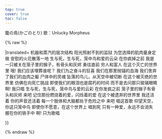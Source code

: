 ```yaml
---
top: true
cover: true
toc: false
---
```

籠の鳥(かごのとり)
歌：Unlucky Morpheus

{% raw %}
<lyrics hidden>
{{Photrans2/button}}
{{LyricsKai
|width=900px
|reserveWidth=0px
|lstyle=color:#E00418;
|rstyle=color:#1E0000
|original=
{{PT|機械|きかい}}と{{PT|蒸気|じょうき}}の{{PT|階層|かいそう}}
{{PT|陽光|ようこう}}も{{PT|届か|とどか}}ぬ{{PT|地|ち}}の{{PT|獄|ごく}}
{{PT|好み|このみ}}の{{PT|筋骨|きんこつ}}を{{PT|誂え|あつらえ}}
{{PT|慰む|なぐさむ}}{{PT|火花|ひばな}}を{{PT|散ら|ちら}}して
{{PT|死生|しせい}}{{PT|有|あり}}{{PT|命|いのち}}{{PT|籠|かご}}{{PT|鳥|とり}}{{PT|恋|こい}}{{PT|雲|くも}}
{{PT|狂う|くるう}}{{PT|前|まえ}}に
{{PT|乱|らん}}{{PT|離|り}}{{PT|骨灰|こっかい}}{{PT|籠|かご}}{{PT|鳥|とり}}{{PT|檻|らん}}{{PT|猿|さる}}
{{PT|発|はつ}}きなさい
{{PT|持た|もた}}ぬ{{PT|者|もの}}と{{PT|奪う|うばう}}{{PT|者|もの}}よ
{{PT|駆逐|くちく}}された{{PT|此の|この}}{{PT|世界|せかい}}で
あぁ
{{PT|誰|だれ}}を{{PT|葬送|そうそう}}ろう
{{PT|闘い|たたかい}}{{PT|明か|あか}}した{{PT|恍惚|こうこつ}}
{{PT|錨|いかり}}を{{PT|沈め|しずめ}}た{{PT|血|ち}}の{{PT|海|うみ}}
{{PT|生身|なまみ}}の{{PT|体躯|たいく}}を{{PT|脱ぎ|ぬぎ}}{{PT|去り|さり}}
{{PT|骸|むくろ}}に{{PT|魂|たましい}}{{PT|宿|やど}}して
{{PT|天|てん}}を{{PT|断た|たた}}れ{{PT|墜ち|おち}}た{{PT|鳥|とり}}よ
{{PT|駆逐|くちく}}された{{PT|此の|この}}{{PT|世界|せかい}}で
{{PT|死|し}}へ{{PT|挑む|いどむ}}ように
{{PT|涙|なみだ}}さえも{{PT|朽ち|くち}}た{{PT|時間|じかん}}を
{{PT|ガラス|がらす}}の{{PT|眼|め}}に{{PT|問う|とう}}{{PT|代わり|かわり}}に
あぁ
{{PT|唯|ただ}}{{PT|歌う|うたう}}だけ
{{PT|死生|しせい}}{{PT|有|あり}}{{PT|命|いのち}}{{PT|籠|かご}}{{PT|鳥|とり}}{{PT|恋|こい}}{{PT|雲|くも}}
{{PT|狂う|くるう}}{{PT|前|まえ}}に
{{PT|乱|らん}}{{PT|離|り}}{{PT|骨灰|こっかい}}{{PT|籠|かご}}{{PT|鳥|とり}}{{PT|檻|らん}}{{PT|猿|さる}}
{{PT|発|はつ}}きなさい
{{PT|揺ら|ゆら}}ぎ{{PT|燃え|もえ}}る{{PT|愛|あい}}を{{PT|記憶|きおく}}
{{PT|見|けん}}{{PT|棄て|すて}}られた{{PT|此の|この}}{{PT|世界|せかい}}で
まだ{{PT|生き|いき}}ている
{{PT|消え|きえ}}ぬ{{PT|想い|おもい}}{{PT|貴方|あなた}}の{{PT|声|こえ}}
{{PT|四肢|しし}}も{{PT|脳|のう}}も{{PT|全て|すべて}}{{PT|賭け|かけ}}て
さあ
{{PT|此の|この}}{{PT|歌を|うたを}}
{{PT|天|てん}}を{{PT|仰げ|あおげ}}{{PT|籠|かご}}の{{PT|鳥|とり}}よ
{{PT|望ま|のぞま}}ずとも{{PT|此の|この}}{{PT|世界|せかい}}で
{{PT|死|し}}へ{{PT|舞い|まい}}{{PT|歌え|うたえ}}
たった{{PT|一つ|ひとつ}}{{PT|枯れ|かれ}}ぬ{{PT|愛|あい}}を
{{PT|鋼|こう}}の{{PT|手に|てに}}{{PT|抱く|だく}}{{PT|為に|ために}}
あぁ
{{PT|唯|ただ}}{{PT|歌う|うたう}}だけ

|translated=
机器和蒸汽的层次结构 
阳光照射不到的监狱 
为您选择的肌肉量身定做 
安慰的火花散落一地 
生与死，生与死，笼中鸟和爱的云朵 
在你疯掉之前 
我是一只被关在笼子里的猴子，有骨头和灰烬 
勇往直前 
穷人和富人 
在这个灭亡的世界里 
哦! 
我们应该埋葬谁呢？
我们为之奋斗的狂喜 
我们在那里抛锚的血海 
我们舍弃了我们的血肉之躯 
尸体中的灵魂 
坠落的鸟儿，从天空中被切断 
在这个被灭绝的世界里 
仿佛在向死亡挑战 
即使我们的眼泪也是腐朽的时间 
而不是去问那只玻璃眼睛 
啊! 
我只唱 
生与死，生与死，笼中鸟与爱的云彩 
在你发疯之前 
笼子里的猴子有骨头和灰烬 
来吧 
记住那份燃烧着的爱，闪烁着的爱 
在这个被遗弃的世界里 
我还活着 
你的声音还活着 
每一个肢体和大脑都处于危险之中 
来吧 
唱这首歌 
仰望天空，你这只笼中鸟 
即使你不愿意，在这个世界上 
唱到死 
只有一种爱，永远不会消失 
握在你的铁手中 
啊! 
只为歌唱

}}


</lyrics>
<script src="https://sucicada.github.io/Moegirl-Lyric-Template-Parser/moelyrics.js"></script>
{% endraw  %}

